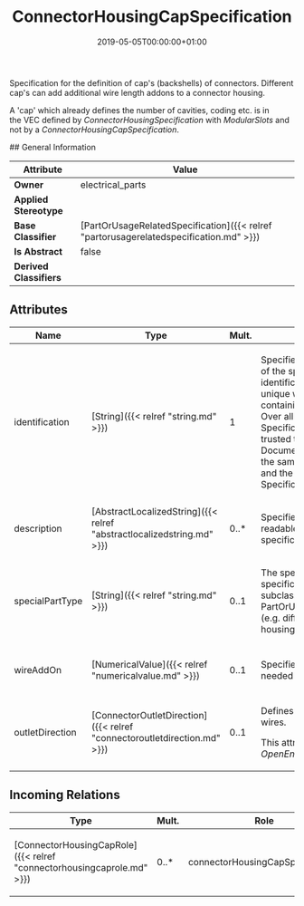 ﻿---
title: ConnectorHousingCapSpecification
toc: false
type: specs
date: "2019-05-05T00:00:00+01:00"
draft: false
menu_name: vec120

# Prev/next pager order (if `docs_section_pager` enabled in `params.toml`)
weight: 
---
<html>   <head>     </head>   <body>     <p> Specification for the definition of cap's (backshells) of connectors. Different cap's can add additional wire length addons to a connector housing.      </p>      <p> A 'cap' which already defines the number of cavities, coding etc. is in the&#160;VEC&#160;defined by <i>ConnectorHousingSpecification</i> with <i>ModularSlots</i> and not by a <i>ConnectorHousingCapSpecification</i>.      </p>    </body> </html> 
## General Information

| Attribute               | Value |
|-------------------------|-------|
| **Owner**               | electrical_parts |
| **Applied Stereotype**  |   |
| **Base Classifier**     | [PartOrUsageRelatedSpecification]({{< relref "partorusagerelatedspecification.md" >}})<br/>  |
| **Is Abstract**         | false |
| **Derived Classifiers** |   |


## Attributes
|  Name  |  Type  |  Mult.  |  Description  |  Owning Classifier  |
|--------|--------|---------|---------------|--------------|
|identification | [String]({{< relref "string.md" >}}) | 1 | <html>   <head>     </head>   <body>     <p> Specifies a unique identification of the specification. The identification is guaranteed to be unique within the document containing the specification. Over all VEC-documents a Specification-instance can be trusted to be identical if the DocumentVersion-instance is the same (see DocumentVersion) and the identification of the Specification is the same.      </p>    </body> </html>  | [Specification]({{< relref "specification.md" >}}) |
|description | [AbstractLocalizedString]({{< relref "abstractlocalizedstring.md" >}}) | 0..* | <html>   <head>     </head>   <body>     <p> Specifies additional, human readable information about the specification.      </p>    </body> </html>  | [Specification]({{< relref "specification.md" >}}) |
|specialPartType | [String]({{< relref "string.md" >}}) | 0..1 | <html><body><p>The specialPartType allows the specification of subclassifications for a PartOrUsageRelatedSpecification (e.g. different types of connector housings).  </p></body></html> | [PartOrUsageRelatedSpecification]({{< relref "partorusagerelatedspecification.md" >}}) |
|wireAddOn | [NumericalValue]({{< relref "numericalvalue.md" >}}) | 0..1 | <html>   <head>     </head>   <body>     <p> Specifies the wire length add on needed for the cap.      </p>    </body> </html>  | [ConnectorHousingCapSpecification]({{< relref "connectorhousingcapspecification.md" >}}) |
|outletDirection | [ConnectorOutletDirection]({{< relref "connectoroutletdirection.md" >}}) | 0..1 | <html>   <head>     </head>   <body>     <p> Defines the <i>OutletDirection</i> for wires.      </p>      <p> This attribute is defined as an <i>OpenEnumeration</i>.      </p>    </body> </html>  | [ConnectorHousingCapSpecification]({{< relref "connectorhousingcapspecification.md" >}}) |

##  Incoming Relations
|    Type  |   Mult.  |   Role    |   Mult.   |   Description  |
|----------|----------|-----------|-----------|----------------|
| [ConnectorHousingCapRole]({{< relref "connectorhousingcaprole.md" >}}) | 0..* | connectorHousingCapSpecification | 1 | <html>   <head>     </head>   <body>     <p> References the <i>ConnectorHousingCapSpecification </i>that is instanced by this <i>ConnectorHousingCapRole.</i>      </p>    </body> </html>  |
